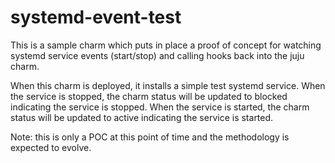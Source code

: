 # systemd-event-test

This is a sample charm which puts in place a proof of concept for watching
systemd service events (start/stop) and calling hooks back into the juju charm.

When this charm is deployed, it installs a simple test systemd service. When the
service is stopped, the charm status will be updated to blocked indicating the service
is stopped. When the service is started, the charm status will be updated to
active indicating the service is started.

Note: this is only a POC at this point of time and the methodology is expected
to evolve.
